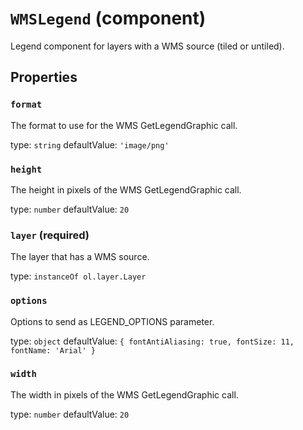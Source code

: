 `WMSLegend` (component)
=======================

Legend component for layers with a WMS source (tiled or untiled).

Properties
----------

### `format`

The format to use for the WMS GetLegendGraphic call.

type: `string`
defaultValue: `'image/png'`


### `height`

The height in pixels of the WMS GetLegendGraphic call.

type: `number`
defaultValue: `20`


### `layer` (required)

The layer that has a WMS source.

type: `instanceOf ol.layer.Layer`


### `options`

Options to send as LEGEND_OPTIONS parameter.

type: `object`
defaultValue: `{
  fontAntiAliasing: true,
  fontSize: 11,
  fontName: 'Arial'
}`


### `width`

The width in pixels of the WMS GetLegendGraphic call.

type: `number`
defaultValue: `20`

